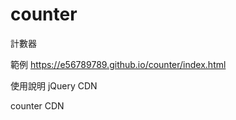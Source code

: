 # counter
計數器


範例
https://e56789789.github.io/counter/index.html

使用說明
jQuery CDN

<script src="https://ajax.googleapis.com/ajax/libs/jquery/3.4.1/jquery.min.js"></script>
counter CDN

<script src="https://e56789789.github.io/counter/counter.js"></script>